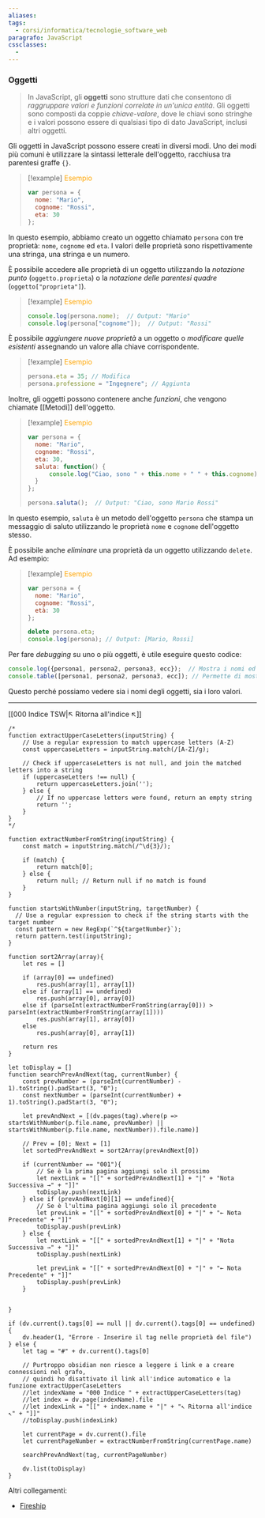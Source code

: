 ```yaml
---
aliases: 
tags:
  - corsi/informatica/tecnologie_software_web
paragrafo: JavaScript
cssclasses:
  - 
---
```

### Oggetti
>In JavaScript, gli **oggetti** sono strutture dati che consentono di *raggruppare valori e funzioni correlate in un'unica entità*. Gli oggetti sono composti da coppie *chiave-valore*, dove le chiavi sono stringhe e i valori possono essere di qualsiasi tipo di dato JavaScript, inclusi altri oggetti.

Gli oggetti in JavaScript possono essere creati in diversi modi. Uno dei modi più comuni è utilizzare la sintassi letterale dell'oggetto, racchiusa tra parentesi graffe `{}`. 

> [!example] <font color="orange">Esempio</font>
>```javascript
>var persona = {
>	nome: "Mario",
>	cognome: "Rossi",
>	eta: 30
>};
>```

In questo esempio, abbiamo creato un oggetto chiamato `persona` con tre proprietà: `nome`, `cognome` ed `eta`. I valori delle proprietà sono rispettivamente una stringa, una stringa e un numero.

È possibile accedere alle proprietà di un oggetto utilizzando la *notazione punto* (`oggetto.proprieta`) o la *notazione delle parentesi quadre* (`oggetto["proprieta"]`).

> [!example] <font color="orange">Esempio</font>
>```javascript
>console.log(persona.nome);  // Output: "Mario"
>console.log(persona["cognome"]);  // Output: "Rossi"
>```

È possibile *aggiungere nuove proprietà* a un oggetto o *modificare quelle esistenti* assegnando un valore alla chiave corrispondente.

> [!example] <font color="orange">Esempio</font>
>```javascript
>persona.eta = 35; // Modifica
>persona.professione = "Ingegnere"; // Aggiunta
>```

Inoltre, gli oggetti possono contenere anche *funzioni*, che vengono chiamate [[Metodi]] dell'oggetto.
> [!example] <font color="orange">Esempio</font>
>```javascript
>var persona = {
>	nome: "Mario",
>	cognome: "Rossi",
>	eta: 30,
>	saluta: function() {
>		console.log("Ciao, sono " + this.nome + " " + this.cognome);
>	}
>};
>
>persona.saluta();  // Output: "Ciao, sono Mario Rossi"
>```

In questo esempio, `saluta` è un metodo dell'oggetto `persona` che stampa un messaggio di saluto utilizzando le proprietà `nome` e `cognome` dell'oggetto stesso.

È possibile anche *eliminare* una proprietà da un oggetto utilizzando `delete`. Ad esempio:

> [!example] <font color="orange">Esempio</font>
>```js
>var persona = {
>	nome: "Mario",
>	cognome: "Rossi",
>	età: 30
>};
>
>delete persona.eta;
>console.log(persona); // Output: [Mario, Rossi]
>```

Per fare *debugging* su uno o più oggetti, è utile eseguire questo codice:
```js
console.log({persona1, persona2, persona3, ecc});  // Mostra i nomi ed i valori corrispondenti degli oggetti (anche se non sono oggetti uguali)
console.table([persona1, persona2, persona3, ecc]); // Permette di mostrare gli oggetti in una tabella (utile se sono tutti oggetti uguali)
```
Questo perché possiamo vedere sia i nomi degli oggetti, sia i loro valori.

___
[[000 Indice TSW|↖ Ritorna all'indice ↖]]

```dataviewjs
/*
function extractUpperCaseLetters(inputString) {
	// Use a regular expression to match uppercase letters (A-Z)
	const uppercaseLetters = inputString.match(/[A-Z]/g);
	
	// Check if uppercaseLetters is not null, and join the matched letters into a string
	if (uppercaseLetters !== null) {
		return uppercaseLetters.join('');
	} else {
	    // If no uppercase letters were found, return an empty string
	    return '';
	}
}
*/

function extractNumberFromString(inputString) {
	const match = inputString.match(/^\d{3}/);
	
	if (match) {
		return match[0];
	} else {
		return null; // Return null if no match is found
	}
}

function startsWithNumber(inputString, targetNumber) {
  // Use a regular expression to check if the string starts with the target number
  const pattern = new RegExp(`^${targetNumber}`);
  return pattern.test(inputString);
}

function sort2Array(array){
	let res = []
	
	if (array[0] == undefined)
		res.push(array[1], array[1])
	else if (array[1] == undefined)
		res.push(array[0], array[0])
	else if (parseInt(extractNumberFromString(array[0])) > parseInt(extractNumberFromString(array[1])))
		res.push(array[1], array[0])
	else
		res.push(array[0], array[1])
	
	return res
}

let toDisplay = []
function searchPrevAndNext(tag, currentNumber) {
	const prevNumber = (parseInt(currentNumber) - 1).toString().padStart(3, "0");
	const nextNumber = (parseInt(currentNumber) + 1).toString().padStart(3, "0");
	
	let prevAndNext = [(dv.pages(tag).where(p => startsWithNumber(p.file.name, prevNumber) || startsWithNumber(p.file.name, nextNumber)).file.name)]
	
	// Prev = [0]; Next = [1]
	let sortedPrevAndNext = sort2Array(prevAndNext[0])
	
	if (currentNumber == "001"){ 
		// Se è la prima pagina aggiungi solo il prossimo
		let nextLink = "[[" + sortedPrevAndNext[1] + "|" + "Nota Successiva →" + "]]"
		toDisplay.push(nextLink)
	} else if (prevAndNext[0][1] == undefined){
		// Se è l'ultima pagina aggiungi solo il precedente
		let prevLink = "[[" + sortedPrevAndNext[0] + "|" + "← Nota Precedente" + "]]"
		toDisplay.push(prevLink)
	} else {
		let nextLink = "[[" + sortedPrevAndNext[1] + "|" + "Nota Successiva →" + "]]"
		toDisplay.push(nextLink)
		
		let prevLink = "[[" + sortedPrevAndNext[0] + "|" + "← Nota Precedente" + "]]"
		toDisplay.push(prevLink)
	}
	
	
}

if (dv.current().tags[0] == null || dv.current().tags[0] == undefined){
	dv.header(1, "Errore - Inserire il tag nelle proprietà del file")
} else {
	let tag = "#" + dv.current().tags[0]

	// Purtroppo obsidian non riesce a leggere i link e a creare connessioni nel grafo,
	// quindi ho disattivato il link all'indice automatico e la funzione extractUpperCaseLetters
	//let indexName = "000 Indice " + extractUpperCaseLetters(tag)
	//let index = dv.page(indexName).file
	//let indexLink = "[[" + index.name + "|" + "↖ Ritorna all'indice ↖" + "]]"
	//toDisplay.push(indexLink)
	
	let currentPage = dv.current().file
	let currentPageNumber = extractNumberFromString(currentPage.name)
	
	searchPrevAndNext(tag, currentPageNumber)
	
	dv.list(toDisplay)
}
```

Altri collegamenti: 
- [Fireship](https://www.youtube.com/watch?v=Mus_vwhTCq0)